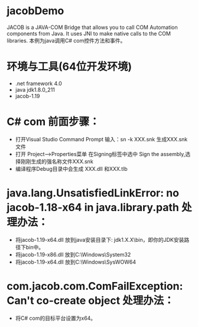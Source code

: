 # jacobDemo
JACOB is a JAVA-COM Bridge that allows you to call COM Automation components from Java. It uses JNI to make native calls to the COM libraries.
本例为java调用C# com控件方法和事件。
# 环境与工具(64位开发环境)
- .net framework 4.0
- java jdk1.8.0_211
- jacob-1.19

# C# com 前面步骤：
- 打开Visual Studio Command Prompt 输入：sn -k XXX.snk 生成XXX.snk 文件
- 打开 Project-->Properties菜单  在Signing标签中选中 Sign the assembly,选择刚刚生成的强名称文件XXX.snk
- 编译程序Debug目录中会生成 XXX.dll 和XXX.tlb

# java.lang.UnsatisfiedLinkError: no jacob-1.18-x64 in java.library.path 处理办法：
- 将jacob-1.19-x64.dll 放到java安装目录下: jdk1.X.X\bin，即你的JDK安装路径下bin中。
- 将jacob-1.19-x86.dll 放到C:\Windows\System32
- 将jacob-1.19-x64.dll 放到C:\Windows\SysWOW64

# com.jacob.com.ComFailException: Can't co-create object 处理办法：
- 将C# com的目标平台设置为x64。
